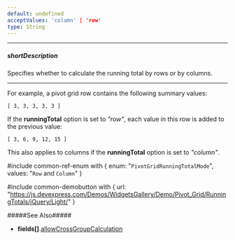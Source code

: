 ```yaml
---
default: undefined
acceptValues: 'column' | 'row'
type: String
---
```

---
##### shortDescription
Specifies whether to calculate the running total by rows or by columns.

---
For example, a pivot grid row contains the following summary values:

    [ 3, 3, 3, 3, 3 ]

If the **runningTotal** option is set to *"row"*, each value in this row is added to the previous value:

    [ 3, 6, 9, 12, 15 ]

This also applies to columns if the **runningTotal** option is set to *"column"*.

#include common-ref-enum with {
    enum: "`PivotGridRunningTotalMode`",
    values: "`Row` and `Column`"
}

#include common-demobutton with {
    url: "https://js.devexpress.com/Demos/WidgetsGallery/Demo/Pivot_Grid/RunningTotals/jQuery/Light/"
}

#####See Also#####
- **fields[]**.[allowCrossGroupCalculation](/api-reference/30%20Data%20Layer/PivotGridDataSource/1%20Configuration/fields/allowCrossGroupCalculation.md '/Documentation/ApiReference/Data_Layer/PivotGridDataSource/Configuration/fields/#allowCrossGroupCalculation')